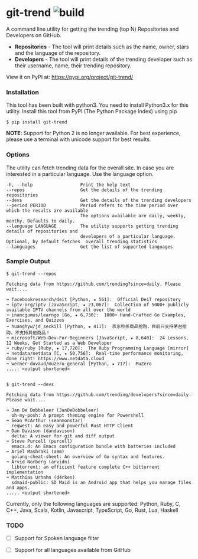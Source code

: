 # git-trend ![build](https://github.com/manojkarthick/git-trend/workflows/Publish%20Python%20%F0%9F%90%8D%20distributions%20%F0%9F%93%A6%20to%20PyPI%20and%20TestPyPI/badge.svg)
A command line utility for getting the trending (top N) Repositories and Developers on GitHub.

- **Repositories** - The tool will print details such as the  name, owner, stars and the language of the repository.
- **Developers** - The tool will print details of the trending developer such as their username, name, their trending repository.

View it on PyPI at: https://pypi.org/project/git-trend/

### Installation

This tool has been built with python3. You need to install Python3.x for this utility.
Install this tool from PyPI (The Python Package Index) using pip

```shell
$ pip install git-trend 
```
**NOTE**: Support for Python 2 is no longer available. For best experience, please use a terminal with unicode support for best results.

### Options

The utility can fetch trending data for the overall site. In case you are interested in a particular language. Use the language option.

```shell
-h, --help                  Print the help text
--repos                     Get the details of the trending repositories
--devs                      Get the details of the trending developers
--period PERIOD             Period refers to the time period over which the results are available
                            The options available are daily, weekly, monthy. Defaults to daily.
--language LANGUAGE         The utility supports getting trending details of repositories and 
                            developers of a particular language. Optional, by default fetches  overall trending statistics
--languages                 Get the list of supported languages
```

### Sample Output

```shell
$ git-trend --repos

Fetching data from https://github.com/trending?since=daily. Please wait....

➜ facebookresearch/deit [Python, ★ 561]:  Official DeiT repository
➜ iptv-org/iptv [JavaScript, ★ 23,067]:  Collection of 5000+ publicly available IPTV channels from all over the world
➜ inancgumus/learngo [Go, ★ 6,730]:  1000+ Hand-Crafted Go Examples, Exercises, and Quizzes
➜ huanghyw/jd_seckill [Python, ★ 411]:  京东秒杀商品抢购，目前只支持茅台抢购，不支持其他商品！
➜ microsoft/Web-Dev-For-Beginners [JavaScript, ★ 8,640]:  24 Lessons, 12 Weeks, Get Started as a Web Developer
➜ ruby/ruby [Ruby, ★ 17,720]:  The Ruby Programming Language [mirror]
➜ netdata/netdata [C, ★ 50,756]:  Real-time performance monitoring, done right! https://www.netdata.cloud
➜ werner-duvaud/muzero-general [Python, ★ 717]:  MuZero
..... <output shortened>


$ git-trend --devs

Fetching data from https://github.com/trending/developers?since=daily. Please wait....

➜ Jan De Dobbeleer (JanDeDobbeleer)
  oh-my-posh: A prompt theming engine for Powershell
➜ Sean McArthur (seanmonstar)
  reqwest: An easy and powerful Rust HTTP Client
➜ Dan Davison (dandavison)
  delta: A viewer for git and diff output
➜ Steve Purcell (purcell)
  emacs.d: An Emacs configuration bundle with batteries included
➜ Ariel Mashraki (a8m)
  golang-cheat-sheet: An overview of Go syntax and features.
➜ Arvid Norberg (arvidn)
  libtorrent: an efficient feature complete C++ bittorrent implementation
➜ Matthias Urhahn (d4rken)
  sdmaid-public: SD Maid is an Android app that helps you manage files and apps.
..... <output shortened>

```

Currently, only the following languages are supported: Python, Ruby, C, C++, Java, Scala, Kotlin, Javascript, TypeScript, Go, Rust, Lua, Haskell


### TODO

* [ ] Support for Spoken language filter
* [ ] Support for all languages available from GitHub

